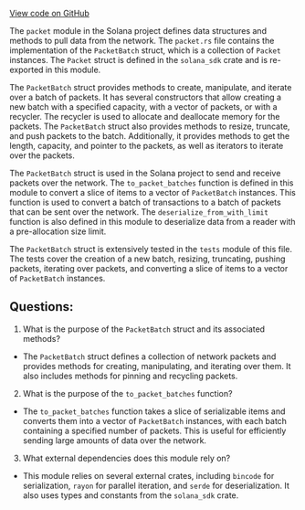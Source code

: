 [View code on GitHub](https://github.com/solana-labs/solana/blob/master/perf/src/packet.rs)

The `packet` module in the Solana project defines data structures and methods to pull data from the network. The `packet.rs` file contains the implementation of the `PacketBatch` struct, which is a collection of `Packet` instances. The `Packet` struct is defined in the `solana_sdk` crate and is re-exported in this module.

The `PacketBatch` struct provides methods to create, manipulate, and iterate over a batch of packets. It has several constructors that allow creating a new batch with a specified capacity, with a vector of packets, or with a recycler. The recycler is used to allocate and deallocate memory for the packets. The `PacketBatch` struct also provides methods to resize, truncate, and push packets to the batch. Additionally, it provides methods to get the length, capacity, and pointer to the packets, as well as iterators to iterate over the packets.

The `PacketBatch` struct is used in the Solana project to send and receive packets over the network. The `to_packet_batches` function is defined in this module to convert a slice of items to a vector of `PacketBatch` instances. This function is used to convert a batch of transactions to a batch of packets that can be sent over the network. The `deserialize_from_with_limit` function is also defined in this module to deserialize data from a reader with a pre-allocation size limit.

The `PacketBatch` struct is extensively tested in the `tests` module of this file. The tests cover the creation of a new batch, resizing, truncating, pushing packets, iterating over packets, and converting a slice of items to a vector of `PacketBatch` instances.
## Questions: 
 1. What is the purpose of the `PacketBatch` struct and its associated methods?
- The `PacketBatch` struct defines a collection of network packets and provides methods for creating, manipulating, and iterating over them. It also includes methods for pinning and recycling packets.
2. What is the purpose of the `to_packet_batches` function?
- The `to_packet_batches` function takes a slice of serializable items and converts them into a vector of `PacketBatch` instances, with each batch containing a specified number of packets. This is useful for efficiently sending large amounts of data over the network.
3. What external dependencies does this module rely on?
- This module relies on several external crates, including `bincode` for serialization, `rayon` for parallel iteration, and `serde` for deserialization. It also uses types and constants from the `solana_sdk` crate.